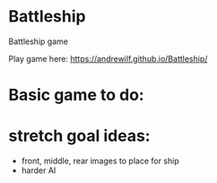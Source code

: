 # Battleship
Battleship game

Play game here: https://andrewilf.github.io/Battleship/

# Basic game to do: 


# stretch goal ideas:
- front, middle, rear images to place for ship
- harder AI
